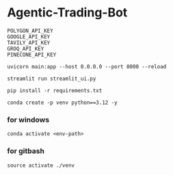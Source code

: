 # Agentic-Trading-Bot

```
POLYGON_API_KEY
GOOGLE_API_KEY
TAVILY_API_KEY
GROQ_API_KEY
PINECONE_API_KEY
```

```
uvicorn main:app --host 0.0.0.0 --port 8000 --reload
```

```
streamlit run streamlit_ui.py
```

```
pip install -r requirements.txt
```

```
conda create -p venv python==3.12 -y
```

### for windows
```
conda activate <env-path>
```

### for gitbash
```
source activate ./venv
```
